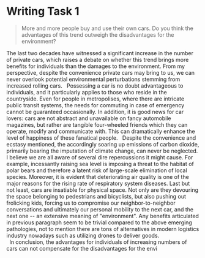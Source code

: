 # Writing Task 1
> More and more people buy and use their own cars. Do you think the advantages of this trend outweigh the disadvantages for the environment? 


The last two decades have witnessed a significant increase in the number of private cars, which raises a debate on whether this trend brings more benefits for individuals than the damages to the environment. From my perspective, despite the convenience private cars may bring to us, we can never overlook potential environmental perturbations stemming from increased rolling cars.
 
Possessing a car is no doubt advantageous to individuals, and it particularly applies to those who reside in the countryside. Even for people in metropolises, where there are intricate public transit systems, the needs for commuting in case of emergency cannot be guaranteed occasionally. In addition, it is good news for car lovers: cars are not abstract and unavailable on fancy automobile magazines, but rather are tangible four-wheeled friends which they can operate, modify and communicate with. This can dramatically enhance the level of happiness of these fanatical people.
 
Despite the convenience and ecstasy mentioned, the accordingly soaring up emissions of carbon dioxide, primarily bearing the imputation of climate change, can never be neglected. I believe we are all aware of several dire repercussions it might cause. For example, incessantly raising sea level is imposing a threat to the habitat of polar bears and therefore a latent risk of large-scale elimination of local species. Moreover, it is evident that deteriorating air quality is one of the major reasons for the rising rate of respiratory system diseases. Last but not least, cars are insatiable for physical space. Not only are they devouring the space belonging to pedestrians and bicyclists, but also pushing out frolicking kids, forcing us to compromise our neighbor-to-neighbor conversations and ultimately our personal mobility to the next car, and the next one -- an extensive meaning of "environment". Any benefits articulated in previous paragraph seem to be trivial compared to the above emerging pathologies, not to mention there are tons of alternatives in modern logistics industry nowadays such as utilizing drones to deliver goods.  
 
In conclusion, the advantages for individuals of increasing numbers of cars can not compensate for the disadvantages for the envi
